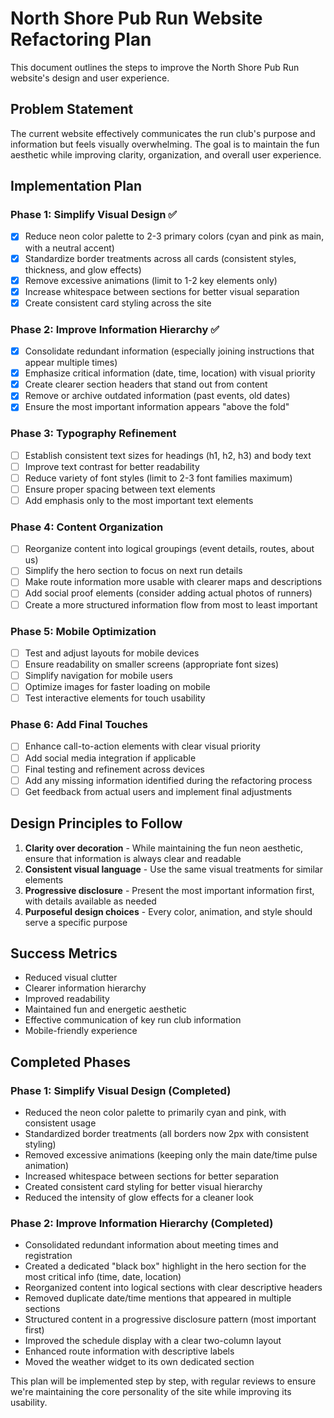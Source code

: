 # North Shore Pub Run Website Refactoring Plan

This document outlines the steps to improve the North Shore Pub Run website's design and user experience.

## Problem Statement
The current website effectively communicates the run club's purpose and information but feels visually overwhelming. The goal is to maintain the fun aesthetic while improving clarity, organization, and overall user experience.

## Implementation Plan

### Phase 1: Simplify Visual Design ✅
- [x] Reduce neon color palette to 2-3 primary colors (cyan and pink as main, with a neutral accent)
- [x] Standardize border treatments across all cards (consistent styles, thickness, and glow effects)
- [x] Remove excessive animations (limit to 1-2 key elements only)
- [x] Increase whitespace between sections for better visual separation
- [x] Create consistent card styling across the site

### Phase 2: Improve Information Hierarchy ✅
- [x] Consolidate redundant information (especially joining instructions that appear multiple times)
- [x] Emphasize critical information (date, time, location) with visual priority
- [x] Create clearer section headers that stand out from content
- [x] Remove or archive outdated information (past events, old dates)
- [x] Ensure the most important information appears "above the fold"

### Phase 3: Typography Refinement
- [ ] Establish consistent text sizes for headings (h1, h2, h3) and body text
- [ ] Improve text contrast for better readability
- [ ] Reduce variety of font styles (limit to 2-3 font families maximum)
- [ ] Ensure proper spacing between text elements
- [ ] Add emphasis only to the most important text elements

### Phase 4: Content Organization
- [ ] Reorganize content into logical groupings (event details, routes, about us)
- [ ] Simplify the hero section to focus on next run details
- [ ] Make route information more usable with clearer maps and descriptions
- [ ] Add social proof elements (consider adding actual photos of runners)
- [ ] Create a more structured information flow from most to least important

### Phase 5: Mobile Optimization
- [ ] Test and adjust layouts for mobile devices
- [ ] Ensure readability on smaller screens (appropriate font sizes)
- [ ] Simplify navigation for mobile users
- [ ] Optimize images for faster loading on mobile
- [ ] Test interactive elements for touch usability

### Phase 6: Add Final Touches
- [ ] Enhance call-to-action elements with clear visual priority
- [ ] Add social media integration if applicable
- [ ] Final testing and refinement across devices
- [ ] Add any missing information identified during the refactoring process
- [ ] Get feedback from actual users and implement final adjustments

## Design Principles to Follow
1. **Clarity over decoration** - While maintaining the fun neon aesthetic, ensure that information is always clear and readable
2. **Consistent visual language** - Use the same visual treatments for similar elements
3. **Progressive disclosure** - Present the most important information first, with details available as needed
4. **Purposeful design choices** - Every color, animation, and style should serve a specific purpose

## Success Metrics
- Reduced visual clutter
- Clearer information hierarchy
- Improved readability
- Maintained fun and energetic aesthetic
- Effective communication of key run club information
- Mobile-friendly experience

## Completed Phases

### Phase 1: Simplify Visual Design (Completed)
- Reduced the neon color palette to primarily cyan and pink, with consistent usage
- Standardized border treatments (all borders now 2px with consistent styling)
- Removed excessive animations (keeping only the main date/time pulse animation)
- Increased whitespace between sections for better separation
- Created consistent card styling for better visual hierarchy
- Reduced the intensity of glow effects for a cleaner look

### Phase 2: Improve Information Hierarchy (Completed)
- Consolidated redundant information about meeting times and registration
- Created a dedicated "black box" highlight in the hero section for the most critical info (time, date, location)
- Reorganized content into logical sections with clear descriptive headers
- Removed duplicate date/time mentions that appeared in multiple sections
- Structured content in a progressive disclosure pattern (most important first)
- Improved the schedule display with a clear two-column layout
- Enhanced route information with descriptive labels
- Moved the weather widget to its own dedicated section

This plan will be implemented step by step, with regular reviews to ensure we're maintaining the core personality of the site while improving its usability. 